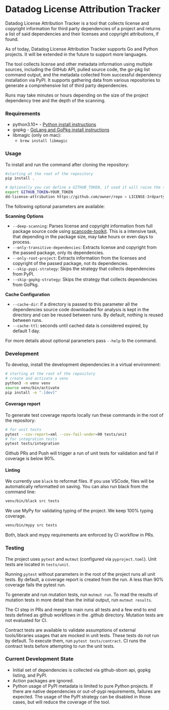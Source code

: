 # Datadog License Attribution Tracker

Datadog License Attribution Tracker is a tool that collects license and copyright information for third party dependencies of a project and returns a list of said dependencies and their licenses and copyright attributions, if found.

As of today, Datadog License Attribution Tracker supports Go and Python projects. It will be extended in the future to support more languages.

The tool collects license and other metadata information using multiple sources, including the GitHub API, pulled source code, the go-pkg list command output, and the metadata collected from successful dependency installation via PyPI.
It supports gathering data from various repositories to generate a comprehensive list of third party dependencies.

Runs may take minutes or hours depending on the size of the project dependency tree and the depth of the scanning.

### Requirements

- python3.10+ - [Python install instructions](https://www.python.org/downloads/)
- gopkg - [GoLang and GoPkg install instructions](https://go.dev/doc/install)
- libmagic (only on mac):
  - `brew install libmagic`

### Usage

To install and run the command after cloning the repository:

```bash
#starting at the root of the repository
pip install .

# Optionally you can define a GITHUB_TOKEN, if used it will raise the throttling threashold and maspeed up your generation calls to github APIs.
export GITHUB_TOKEN=YOUR_TOKEN
dd-license-attribution https://github.com/owner/repo > LICENSE-3rdparty.csv
```

The following optional parameters are available:

**Scanning Options**
- `--deep-scanning`: Parses license and copyright information from full package source code using [scancode-toolkit](). This is a intensive task, that depending in the package size, may take hours or even days to process.
- `--only-transitive-dependencies`: Extracts license and copyright from the passed package, only its dependencies.
- `--only-root-project`: Extracts information from the licenses and copyright of the passed package, not its dependencies.
- `--skip-pypi-strategy`: Skips the strategy that collects dependencies from PyPI.
- `--skip-gopkg-strategy`: Skips the strategy that collects dependencies from GoPkg.

**Cache Configuration**
- `--cache-dir`: if a directory is passed to this parameter all the dependencies source code downloaded for analysis is kept in the directory and can be reused between runs. By default, nothing is reused between runs.
- `--cache-ttl`: seconds until cached data is considered expired, by default 1 day.

For more details about optional parameters pass `--help` to the command.

### Development

To develop, install the development dependencies in a virtual environment:

```bash
# starting at the root of the repository
# create and activate a venv
python3 -m venv venv
source venv/bin/activate
pip install -e ".[dev]"
```

#### Coverage report

To generate test coverage reports locally run these commands in the root of the repository:

```bash
# for unit tests
pytest --cov-report=xml --cov-fail-under=90 tests/unit
# for integration tests
pytest tests/integration
```

Github PRs and Push will trigger a run of unit tests for validation and fail if coverage is below 90%.

#### Linting

We currently use `black` to reformat files.
If you use VSCode, files will be automatically reformatted on saving. You can also run black from the command line:

```bash
venv/bin/black src tests
```

We use MyPy for validating typing of the project. We keep 100% typing coverage.

```bash
venv/bin/mypy src tests
```

Both, black and mypy requirements are enforced by CI workflow in PRs.

### Testing

The project uses `pytest` and `mutmut` (configured via `pyproject.toml`).
Unit tests are located in `tests/unit`.

Running `pytest` without parameters in the root of the project runs all unit tests.
By default, a coverage report is created from the run. A less than 90% coverage fails the pytest run.

To generate and run mutation tests, run `mutmut run`.
To read the results of mutation tests in more detail than the initial output, run `mutmut results`.

The CI step in PRs and merge to main runs all tests and a few end to end tests defined as github workflows in the .github directory.
Mutation tests are not evaluated for CI.

Contract tests are available to validate assumptions of external tools/libraries usages that are mocked in unit tests.
These tests do not run by default. To execute them, run `pytest tests/contract`.
CI runs the contract tests before attempting to run the unit tests.

### Current Development State

- Initial set of dependencies is collected via github-sbom api, gopkg listing, and PyPI.
- Action packages are ignored.
- Python usage of PyPI metadata is limited to pure Python projects. If there are native dependencies or out-of-pypi requirements, failures are expected. The usage of the PyPI strategy can be disabled in those cases, but will reduce the coverage of the tool.
